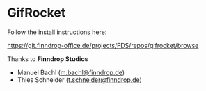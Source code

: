 # GifRocket

Follow the install instructions here:

https://git.finndrop-office.de/projects/FDS/repos/gifrocket/browse

Thanks to **Finndrop Studios**
* Manuel Bachl (m.bachl@finndrop.de)
* Thies Schneider (t.schneider@finndrop.de)